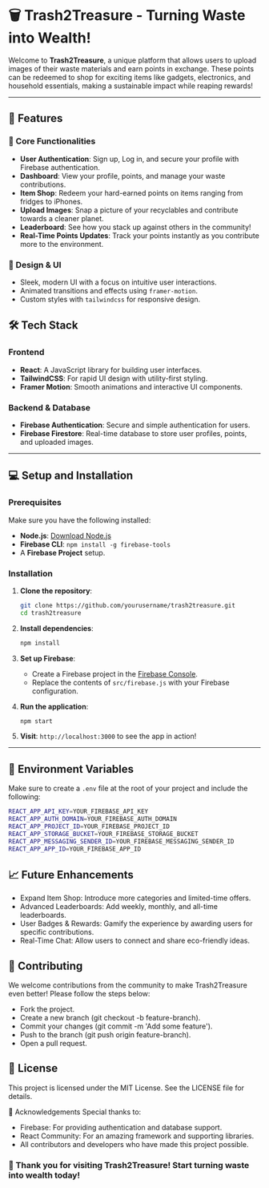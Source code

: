 # 🗑️ Trash2Treasure - Turning Waste into Wealth!

Welcome to **Trash2Treasure**, a unique platform that allows users to upload images of their waste materials and earn points in exchange. These points can be redeemed to shop for exciting items like gadgets, electronics, and household essentials, making a sustainable impact while reaping rewards!

---

## 🚀 Features

### 🎯 Core Functionalities
- **User Authentication**: Sign up, Log in, and secure your profile with Firebase authentication.
- **Dashboard**: View your profile, points, and manage your waste contributions.
- **Item Shop**: Redeem your hard-earned points on items ranging from fridges to iPhones.
- **Upload Images**: Snap a picture of your recyclables and contribute towards a cleaner planet.
- **Leaderboard**: See how you stack up against others in the community!
- **Real-Time Points Updates**: Track your points instantly as you contribute more to the environment.

### 🎨 Design & UI
- Sleek, modern UI with a focus on intuitive user interactions.
- Animated transitions and effects using `framer-motion`.
- Custom styles with `tailwindcss` for responsive design.

## 🛠️ Tech Stack

### Frontend
- **React**: A JavaScript library for building user interfaces.
- **TailwindCSS**: For rapid UI design with utility-first styling.
- **Framer Motion**: Smooth animations and interactive UI components.

### Backend & Database
- **Firebase Authentication**: Secure and simple authentication for users.
- **Firebase Firestore**: Real-time database to store user profiles, points, and uploaded images.

---

## 💻 Setup and Installation

### Prerequisites
Make sure you have the following installed:
- **Node.js**: [Download Node.js](https://nodejs.org/en/)
- **Firebase CLI**: `npm install -g firebase-tools`
- A **Firebase Project** setup.

### Installation
1. **Clone the repository**:
    ```bash
    git clone https://github.com/yourusername/trash2treasure.git
    cd trash2treasure
    ```

2. **Install dependencies**:
    ```bash
    npm install
    ```

3. **Set up Firebase**:
   - Create a Firebase project in the [Firebase Console](https://console.firebase.google.com/).
   - Replace the contents of `src/firebase.js` with your Firebase configuration.

4. **Run the application**:
    ```bash
    npm start
    ```

5. **Visit**: `http://localhost:3000` to see the app in action!

---

## 📂 Environment Variables
Make sure to create a `.env` file at the root of your project and include the following:

```bash
REACT_APP_API_KEY=YOUR_FIREBASE_API_KEY
REACT_APP_AUTH_DOMAIN=YOUR_FIREBASE_AUTH_DOMAIN
REACT_APP_PROJECT_ID=YOUR_FIREBASE_PROJECT_ID
REACT_APP_STORAGE_BUCKET=YOUR_FIREBASE_STORAGE_BUCKET
REACT_APP_MESSAGING_SENDER_ID=YOUR_FIREBASE_MESSAGING_SENDER_ID
REACT_APP_APP_ID=YOUR_FIREBASE_APP_ID
```
## 📈 Future Enhancements
- Expand Item Shop: Introduce more categories and limited-time offers.
- Advanced Leaderboards: Add weekly, monthly, and all-time leaderboards.
- User Badges & Rewards: Gamify the experience by awarding users for specific contributions.
- Real-Time Chat: Allow users to connect and share eco-friendly ideas.

## 🤝 Contributing
We welcome contributions from the community to make Trash2Treasure even better! Please follow the steps below:

- Fork the project.
- Create a new branch (git checkout -b feature-branch).
- Commit your changes (git commit -m 'Add some feature').
- Push to the branch (git push origin feature-branch).
- Open a pull request.

## 📄 License
This project is licensed under the MIT License. See the LICENSE file for details.

🙌 Acknowledgements
Special thanks to:

- Firebase: For providing authentication and database support.
- React Community: For an amazing framework and supporting libraries.
- All contributors and developers who have made this project possible.

### 🎉 Thank you for visiting Trash2Treasure! Start turning waste into wealth today!
